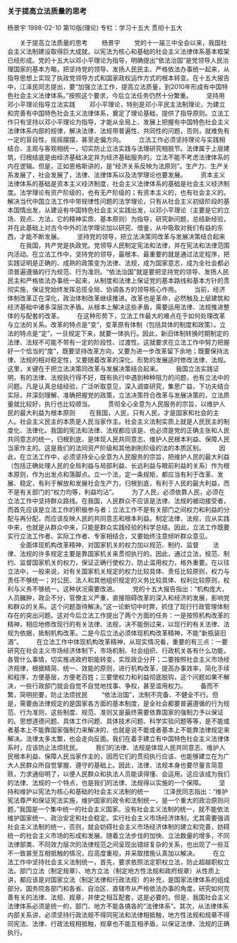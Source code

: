 ### 关于提高立法质量的思考
杨景宇
1998-02-10
第10版(理论)
专栏：学习十五大  贯彻十五大

　　关于提高立法质量的思考
　　杨景宇
　　党的十一届三中全会以来，我国社会主义法制建设取得巨大成就，以宪法为核心和基础的社会主义法律体系基本框架已经形成。党的十五大以邓小平理论为指导，明确提出“依法治国”是党领导人民治理国家的基本方略，把坚持党的领导、发扬人民民主、严格依法办事统一起来，从指导思想上实现了执政党领导方式和国家政权运作方式的根本转变。在十五大报告中，江泽民同志提出，要“加强立法工作，提高立法质量，到2010年形成有中国特色社会主义法律体系。”按照这个要求，今后立法任务仍然十分繁重。
　　坚持用邓小平理论指导立法实践
　　邓小平理论，特别是邓小平民主法制理论，为建立和完善有中国特色社会主义法律体系，奠定了理论基础，提供了指导原则。立法工作只有坚持以邓小平理论为指导，才能从全局上、发展上把握有中国特色社会主义法律体系内部的规律，解决法律、法规带普遍性、共同性的问题，否则，就难免有一定的盲目性，摇摇摆摆，甚至走偏方向。
　　立法工作必须坚持理论与实践相结合、主观与客观相统一，切实防止立法实践与法理研究相脱节。法律属于上层建筑，归根结底是由经济基础决定并为经济基础服务的。立法不能不考虑法律体系的内在逻辑。但是，正如恩格斯讲的，是“经济关系反映为法原则”。生产力、生产关系发展了，社会发展了，法律、法律体系以及法学理论也要发展。
　　资本主义法律体系的基础是资本主义经济制度，社会主义法律体系的基础是社会主义经济制度。法学理论有资产阶级的，也有无产阶级的；有资本主义的，也有社会主义的。解决当代中国立法工作中带规律性问题的法学理论，只有从社会主义初级阶段的基本国情出发，从建设有中国特色社会主义实践出发，以邓小平理论（主要是它的立场、观点、方法，它的精神实质、基本原则）为指导，研究新问题，总结新经验，并在此基础上对古今中外的法学理论加以研究、借鉴，从中吸取对我们有益的东西，才能不断发展。
　　坚持党的领导，把立法决策同改革与发展决策结合起来
　　在我国，共产党是执政党。党领导人民制定宪法和法律，并在宪法和法律范围内活动。在立法工作中，坚持党的领导，最根本、最重要的就是通过法定程序，把实践证明是正确的、成熟的政策变为法律、法规，成为国家意志，成为全社会都必须普遍遵循的行为规范、行为准则。“依法治国”就是要把坚持党的领导、发扬人民民主和严格依法办事统一起来，从制度和法律上保证党的基本路线和基本方针的贯彻实施，保证党始终发挥总揽全局、协调各方的领导核心作用。
　　当前，经济体制改革正在深化，政治体制改革继续推进。改革也是革命，必然触及上层建筑和经济基础中诸多深层次矛盾。从根本上解决这些矛盾，需要运用法律、法规推进整体的与配套的改革。
　　在这种形势下，立法工作最大的难点在于如何处理改革与立法的关系。改革的特点是“变”，变革原有体制（包括具体的制度和政策）。立法的特点是“定”，一旦规定下来，就要一体执行。因此，新旧体制转换时期制定的法律、法规不可能不带有一定的阶段性、过渡性。这就要求在立法工作中努力把握好一个恰当的“度”，既要坚持改革方向，又要为进一步改革留下余地；既要保持法律、法规的相对稳定性，又要随着改革的深化、形势的发展适时修改法律、法规。这里，关键在于把立法决策同改革与发展决策结合起来。
　　我国立法实践证明，有的法律、法规执行得不好，既有执行中遇到种种阻力的问题，也有立法中的问题。凡是认真总结经验，广泛听取意见，深入调查研究，集思广益，下功夫结合实际，并深刻理解、准确把握党的政策，立法决策符合改革与发展决策的，立法质量就比较好，执行也比较顺当。
　　贯彻全心全意为人民服务的宗旨，以维护人民的最大利益为根本原则
　　在我国，人民，只有人民，才是国家和社会的主人。社会主义民主的本质是人民当家作主。社会主义法制实质上就是人民民主的制度化、法律化。我国的宪法和法律、法规都应该是、也必须是党的正确主张和人民共同意志的统一，归根到底，是体现人民共同意志、维护人民根本利益、保障人民当家作主的。这是我们的法同资产阶级和其他剥削阶级的法的本质区别。
　　因此，在立法工作中，必须坚持全心全意为人民服务的宗旨，把维护人民的最大利益（包括正确处理人民的全局利益与局部利益、长远利益与眼前利益的关系）作为根本原则，作为出发点和落脚点。立一个法，定一条规矩，都应当有利于改革、发展、稳定，有利于解放和发展社会生产力，归根到底，有利于人民的最大利益，而不是有关部门的“权力均等，利益均沾”。
　　为了人民，必须依靠人民，必须在立法工作中坚持群众路线。在我国，人民群众不应该是法律、法规的被动接受者，而首先应该是立法工作的积极参与者；立法工作不是有关部门之间权力和利益的分配与再分配，而应该反映人民的共同意志和根本利益。制定法律、法规，应从实践中来，也就是从群众中来，只能是群众实践经验的科学总结。因此，立法工作既要实行立法工作者、实际工作者、专家相结合，又要始终注意倾听群众意见。
　　全面体现机构改革精神，对国家机关的权力加以规范、制约、监督
　　法律、法规的许多规定主要是靠国家机关来贯彻执行的。因此，通过立法，规范、制约、监督国家机关的权力，保证正确行使权力，防止滥用权力，格外重要。在以往立法中，一般来说，对有关国家机关规定的权力比较具体、责任比较原则，权力与责任不够统一；对公民、法人和其他组织规定的义务比较具体、权利比较原则，权利与义务不够统一。这种状况需要改进。
　　党的十五大报告指出：“机构庞大，人员臃肿，政企不分，官僚主义严重，直接阻碍改革的深入和经济的发展，影响党和群众的关系。这个问题亟待解决。”这一论断切中时弊，抓住了现行行政管理体制存在的突出问题。这对今后立法工作提出了两个方面的任务：一是按照机构改革的精神，相应地修改现行的有关法律、法规，决不能倒过来，以现行的有关法律、法规为依据，抵制机构改革。二是今后立法必须体现机构改革精神，不能“新瓶装旧酒”。
　　在立法工作中体现机构改革精神，从现实情况看，重要的有三点：一要研究在社会主义市场经济体制下，市场机制、社会组织、行政机关各有什么功能，各管什么事情，切实推进政府职能转变，实现政企分开；二要按照社会主义市场经济规律，根据精简、统一、效能的原则，进行机构改革，提高办事效率，简化手续和程序，方便基层，方便老百姓；三要使权力和利益彻底脱钩，这个问题如果不解决，一些行政部门就会自觉不自觉地找事、争权，甚至滥用权力。
　　备而不繁，简明扼要，防止法烦扰民
　　“依法治国”，法制不完备、不健全不行。但是，需要由法律规定的是国家各方面的基本制度，是全社会都要普遍遵循的行为规范、行为准则，这些制度、规范、准则又是最终需要依靠国家的强制力予以保证的。思想道德问题、具体工作问题、具体技术问题、科学实验问题等等，是不能或者基本上不能靠国家强制力来解决的，也就是说不能或者基本上不能靠法律规定来解决。法律太多太繁，也会走向反面。我们在着手建立有中国特色社会主义法律体系时，应该防止法烦扰民。
　　我们的法律、法规是体现人民共同意志、维护人民根本利益、保障人民当家作主的，因而它们的贯彻执行应该、也能够建立在为广大人民群众所自觉掌握、遵守的基础上。因此，法律、法规本身也要尽量言简意赅，力求通俗明了，以便人民群众和执法人员能读得懂、会运用。这应该成为我们的法律、法规的一个特点，也是我们的法律、法规得以实施的一个保障。
　　坚持和维护以宪法为核心和基础的社会主义法制的统一
　　江泽民同志指出：“维护宪法尊严和保证宪法实施，维护国家的政令和法制统一，是一个重大的政治原则问题。”我国是一个集中统一的社会主义国家。没有社会主义法制的统一，就不能依法维护国家统一、政治安定和社会稳定。实行社会主义市场经济体制，尤其需要强调社会主义法制的统一，否则，就会妨碍社会主义市场经济体制的建立和完善，妨碍统一的社会主义市场的形成和发展。随着立法步伐的加快、立法数量的增多，不同法律部类、不同效力层次的法律规范之间呈现出错综复杂的关系，也出现了一些互不一致甚至互相抵触的情况，应高度重视，并采取措施认真加以解决。
　　在立法工作中坚持社会主义法制统一，首先，要求依照法定职权立法，防止超越职权立法。部门立法（制定规章）、地方立法（制定地方性法规和政府规章）从性质上讲，都应该是对国家立法（制定法律和行政法规）的补充，是国家法律体系的组成部分。国务院各部门和各省、自治区、直辖市从严格依法办事的角度，研究如何完善有关的法律、法规、规章，并使之相互配套，这是必要的。但是，我国社会主义法律体系必须是统一的，部门、地方不能各搞各的“法律体系”。其次，从法律体系内部关系讲，必须坚持行政法规不得同宪法和法律相抵触，地方性法规和规章不得同宪法、法律、行政法规相抵触，规章也不能互相矛盾，以保证法律、法规的正确执行。
